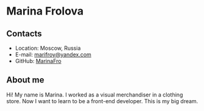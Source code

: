 # Marina Frolova

## Contacts

- Location: Moscow, Russia
- E-mail: marifroy@yandex.com
- GitHub: [MarinaFro](https://github.com/MarinaFro)

## About me

Hi! My name is Marina. I worked as a visual merchandiser in a clothing store. Now I want to learn to be a front-end developer. This is my big dream.
